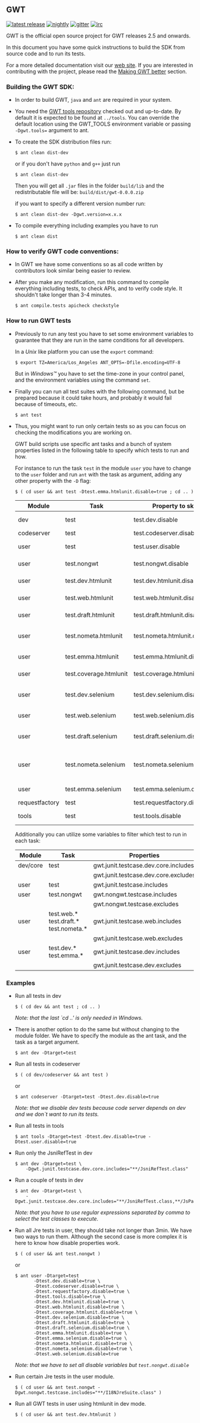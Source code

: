 ## GWT

  [![latest release](https://img.shields.io/github/v/release/gwtproject/gwt)](https://github.com/gwtproject/gwt/releases)
  [![nightly](https://github.com/gwtproject/gwt/actions/workflows/full-check.yml/badge.svg)](https://github.com/gwtproject/gwt/actions/workflows/full-check.yml)
  [![gitter](https://img.shields.io/badge/gitter.im-Join%20Chat-green.svg)](https://gitter.im/gwtproject/gwt/)
  [![irc](https://img.shields.io/badge/irc:%20chat.freenode.net-%23%23gwt-green.svg)](https://webchat.freenode.net/)

  GWT is the official open source project for GWT releases 2.5 and onwards.

  In this document you have some quick instructions to build the SDK from
  source code and to run its tests.

  For a more detailed documentation visit our [web site](http://gwtproject.org).
  If you are interested in contributing with the project, please read the
  [Making GWT better](http://gwtproject.org/makinggwtbetter.html)
  section.

### Building the GWT SDK:

 - In order to build GWT, `java` and `ant` are required in your system.

 - You need the [GWT tools repository](https://github.com/gwtproject/tools/)
   checked out and up-to-date. By default it is expected to be found at `../tools`.
   You can override the default location using the GWT_TOOLS environment variable
   or passing `-Dgwt.tools=` argument to ant.

 - To create the SDK distribution files run:

   `$ ant clean dist-dev`

   or if you don't have `python` and `g++` just run

   `$ ant clean dist-dev`

   Then you will get all `.jar` files in the folder `build/lib` and
   the redistributable file will be: `build/dist/gwt-0.0.0.zip`

   if you want to specify a different version number run:

   `$ ant clean dist-dev -Dgwt.version=x.x.x`

 - To compile everything including examples you have to run

   `$ ant clean dist`

### How to verify GWT code conventions:

 - In GWT we have some conventions so as all code written
   by contributors look similar being easier to review.

 - After you make any modification, run this command to compile
   everything including tests, to check APIs, and to verify code style.
   It shouldn't take longer than 3-4 minutes.

   `$ ant compile.tests apicheck checkstyle`

### How to run GWT tests

 - Previously to run any test you have to set some environment variables
   to guarantee that they are run in the same conditions for all
   developers.

   In a _Unix_ like platform you can use the `export` command:

   `$ export TZ=America/Los_Angeles ANT_OPTS=-Dfile.encoding=UTF-8`

   But in _Windows™_ you have to set the time-zone in your control panel, and
   the environment variables using the command `set`.

 - Finally you can run all test suites with the following command, but be
   prepared because it could take hours, and probably it would fail because
   of timeouts, etc.

   `$ ant test`

 - Thus, you might want to run only certain tests so as you can
   focus on checking the modifications you are working on.

   GWT build scripts use specific ant tasks and a bunch of system
   properties listed in the following table to specify which tests
   to run and how.

   For instance to run the task `test` in the module `user` you
   have to change to the `user` folder and run `ant` with the task
   as argument, adding any other property with the `-D` flag:

   `$ ( cd user && ant test -Dtest.emma.htmlunit.disable=true ; cd .. )`

    Module         | Task                   | Property to skip               | Description
    -------------- | ---------------------- | ------------------------------ | ----------------------
    dev            | test                   | test.dev.disable               | GWT compiler & dev libraries
    codeserver     | test                   | test.codeserver.disable        | SuperDevMode server
    user           | test                   | test.user.disable              | GWT user API and JRE emulation
    user           | test.nongwt            | test.nongwt.disable            | Run tests that not require GWTTestCase
    user           | test.dev.htmlunit      | test.dev.htmlunit.disable      | Run dev-mode tests with HtmlUnit
    user           | test.web.htmlunit      | test.web.htmlunit.disable      | Run web-mode tests with HtmlUnit
    user           | test.draft.htmlunit    | test.draft.htmlunit.disable    | Run draft compiled HtmlUnit tests
    user           | test.nometa.htmlunit   | test.nometa.htmlunit.disable   | Run -XdisableClassMetadata tests with HtmlUnit
    user           | test.emma.htmlunit     | test.emma.htmlunit.disable     | Run emma tests with HtmlUnit
    user           | test.coverage.htmlunit | test.coverage.htmlunit.disable | Run tests for coverage support
    user           | test.dev.selenium      | test.dev.selenium.disable      | Run dev-mode tests using Selenium RC servers
    user           | test.web.selenium      | test.web.selenium.disable      | Run web tests using Selenium RC servers
    user           | test.draft.selenium    | test.draft.selenium.disable    | Run draft compiled tests using Selenium RC servers
    user           | test.nometa.selenium   | test.nometa.selenium.disable   | Run -XdisableClassMetadata tests using Selenium RC servers
    user           | test.emma.selenium     | test.emma.selenium.disable     | Run emma tests with Selenium RC servers
    requestfactory | test                   | test.requestfactory.disable    | Request Factory library
    tools          | test                   | test.tools.disable             | Some tools used in GWT development

   Additionally you can utilize some variables to filter which test to run in each task:

    Module         | Task                                  | Properties                           | Default
    ---------------|---------------------------------------|--------------------------------------|-------------------
    dev/core       | test                                  | gwt.junit.testcase.dev.core.includes | `**/com/google/**/*Test.class`
    &nbsp;         |                                       | gwt.junit.testcase.dev.core.excludes |
    user           | test                                  | gwt.junit.testcase.includes          | `**/*Suite.class`
    user           | test.nongwt                           | gwt.nongwt.testcase.includes         | `**/*JreSuite.class`
    &nbsp;         |                                       | gwt.nongwt.testcase.excludes         |
    user           | test.web.* test.draft.* test.nometa.* | gwt.junit.testcase.web.includes      | `**/*Suite.class`
    &nbsp;         |                                       | gwt.junit.testcase.web.excludes      | `**/*JsInteropSuite.class,**/*JreSuite.class,***/OptimizedOnly*`
    user           | test.dev.* test.emma.*                | gwt.junit.testcase.dev.includes      | `**/*Suite.class`
    &nbsp;         |                                       | gwt.junit.testcase.dev.excludes      | `**/*JsInteropSuite.class,**/*JreSuite.class,***/OptimizedOnly*`

### Examples

 - Run all tests in dev

   `$ ( cd dev && ant test ; cd .. )`

    _Note: that the last `cd ..' is only needed in Windows._

 - There is another option to do the same but without changing to the
   module folder. We have to specify the module as the ant task, and
   the task as a target argument.

   `$ ant dev -Dtarget=test`

 - Run all tests in codeserver

   `$ ( cd dev/codeserver && ant test )`

    or

   `$ ant codeserver -Dtarget=test -Dtest.dev.disable=true`

    _Note: that we disable dev tests because code server depends on dev
    and we don`t want to run its tests._

 - Run all tests in tools

   `$ ant tools -Dtarget=test -Dtest.dev.disable=true -Dtest.user.disable=true`

 - Run only the JsniRefTest in dev

   ```
   $ ant dev -Dtarget=test \
       -Dgwt.junit.testcase.dev.core.includes="**/JsniRefTest.class"
   ```

 - Run a couple of tests in dev

   ```
   $ ant dev -Dtarget=test \
       -Dgwt.junit.testcase.dev.core.includes="**/JsniRefTest.class,**/JsParserTest.class"
   ```

   _Note: that you have to use regular expressions separated by comma to
   select the test classes to execute._

 - Run all Jre tests in user, they should take not longer than 3min.
   We have two ways to run them. Although the second case is more
   complex it is here to know how disable properties work.

   `$ ( cd user && ant test.nongwt )`

      or

   ```
   $ ant user -Dtarget=test
          -Dtest.dev.disable=true \
          -Dtest.codeserver.disable=true \
          -Dtest.requestfactory.disable=true \
          -Dtest.tools.disable=true \
          -Dtest.dev.htmlunit.disable=true \
          -Dtest.web.htmlunit.disable=true \
          -Dtest.coverage.htmlunit.disable=true \
          -Dtest.dev.selenium.disable=true \
          -Dtest.draft.htmlunit.disable=true \
          -Dtest.draft.selenium.disable=true \
          -Dtest.emma.htmlunit.disable=true \
          -Dtest.emma.selenium.disable=true \
          -Dtest.nometa.htmlunit.disable=true \
          -Dtest.nometa.selenium.disable=true \
          -Dtest.web.selenium.disable=true
   ```

    _Note: that we have to set all disable variables but `test.nongwt.disable`_

 - Run certain Jre tests in the user module.

   `$ ( cd user && ant test.nongwt -Dgwt.nongwt.testcase.includes="**/I18NJreSuite.class" )`

 - Run all GWT tests in user using htmlunit in dev mode.

   `$ ( cd user && ant test.dev.htmlunit )`

